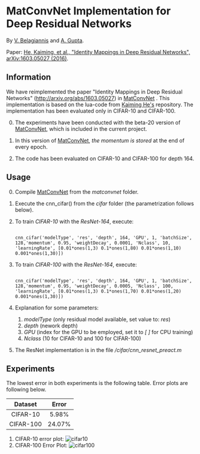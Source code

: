 # MatConvNet Implementation for Deep Residual Networks 

By [V. Belagiannis](http://www.robots.ox.ac.uk/~vb/) and [A. Gupta](http://www.robots.ox.ac.uk/~ankush/).

Paper: [He, Kaiming, et al., "Identity Mappings in Deep Residual Networks", arXiv:1603.05027 (2016)](http://arxiv.org/abs/1603.05027).

## Information

We have reimplemented the paper "Identity Mappings in Deep Residual Networks" (http://arxiv.org/abs/1603.05027) in [MatConvNet](https://github.com/vlfeat/matconvnet) . This implementation is based on the lua-code from  [Kaiming He's](https://github.com/KaimingHe/resnet-1k-layers) repository. The implementation has been evaluated only in CIFAR-10 and CIFAR-100.

0. The experiments have been conducted with the beta-20 version of [MatConvNet](https://github.com/vlfeat/matconvnet), which is included in the current project.

0. In this version of  [MatConvNet](https://github.com/vlfeat/matconvnet), *the momentum is stored* at the end of every epoch.

0. The code has been evaluated on CIFAR-10 and CIFAR-100 for depth 164. 

## Usage

0. Compile [MatConvNet](https://github.com/vlfeat/matconvnet) from the *matconvnet* folder.
0. Execute the cnn_cifar() from the *cifar* folder (the parametrization follows below).
0. To train *CIFAR-10* with the *ResNet-164*, execute:
    ```

    cnn_cifar('modelType', 'res', 'depth', 164, 'GPU', 1, 'batchSize', 128,'momentum', 0.95, 'weightDecay', 0.0001, 'Nclass', 10, 'learningRate', [0.01*ones(1,3) 0.1*ones(1,80) 0.01*ones(1,10) 0.001*ones(1,30)])
    
    ```
0. To train *CIFAR-100* with the *ResNet-164*, execute:
    ```
    
    cnn_cifar('modelType', 'res', 'depth', 164, 'GPU', 1, 'batchSize', 128,'momentum', 0.95, 'weightDecay', 0.0005, 'Nclass', 100, 'learningRate', [0.01*ones(1,3) 0.1*ones(1,70) 0.01*ones(1,20) 0.001*ones(1,30)])
    
    ```

0.  Explanation for some parameters:
	1. *modelType* (only residual model available, set value to: *res*)
	2. *depth* (nework depth)
	3. *GPU* (index for the GPU to be employed, set it to *[ ]* for CPU training) 
	4. *Nclass* (10 for CIFAR-10 and 100 for CIFAR-100)

0. The ResNet implementation is in the file */cifar/cnn_resnet_preact.m*

## Experiments

The lowest error in both experiments is the following table. Error plots are following below.

|  Dataset  |  Error |
|:---------:|:------:|
|  CIFAR-10 |  5.98% |
| CIFAR-100 | 24.07% |

1.  CIFAR-10 error plot:
![cifar10](https://github.com/bazilas/matconvnet-ResNet/blob/master/cifar10.png "CIFAR-10")
2.  CIFAR-100 Error Plot:
![cifar100](https://github.com/bazilas/matconvnet-ResNet/blob/master/cifar100.png "CIFAR-100")
